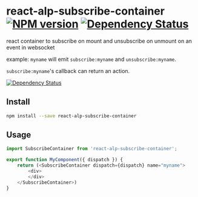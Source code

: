 # react-alp-subscribe-container [![NPM version][npm-image]][npm-url] [![Dependency Status][daviddm-image]][daviddm-url]

react container to subscribe on mount and unsubscribe on unmount on an event in websocket

example: `myname` will emit `subscribe:myname` and `unsubscribe:myname`.

`subscribe:myname`'s callback can return an action.

 [![Dependency Status][daviddm-image]][daviddm-url]


## Install

```sh
npm install --save react-alp-subscribe-container
```

## Usage

```js
import SubscribeContainer from 'react-alp-subscribe-container';

export function MyComponent({ dispatch }) {
    return (<SubscribeContainer dispatch={dispatch} name="myname">
        <div>
        </div>
    </SubscribeContainer>)
}
```

[npm-image]: https://img.shields.io/npm/v/react-alp-subscribe-container.svg?style=flat-square
[npm-url]: https://npmjs.org/package/react-alp-subscribe-container
[daviddm-image]: https://david-dm.org/alpjs/react-alp-subscribe-container.svg?theme=shields.io
[daviddm-url]: https://david-dm.org/alpjs/react-alp-subscribe-container
